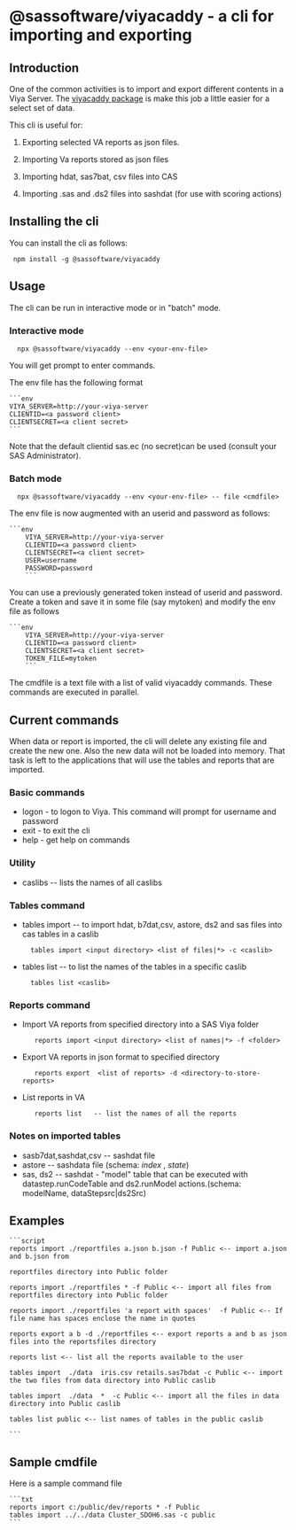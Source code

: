 
# @sassoftware/viyacaddy - a cli for importing and exporting

## Introduction

One of the common activities is to import and export different contents in a Viya Server. The [viyacaddy package](https://github.com/sassoftware/restaf/tree/gen2/packages/viyacaddy) is make this job a little easier for a select set of data.

This cli is useful for:

1. Exporting selected VA reports as json files.

2. Importing Va reports stored as json files

3. Importing hdat, sas7bat, csv files into CAS

4. Importing .sas and .ds2 files into sashdat (for use with scoring actions)

## Installing the cli

You can install the cli as follows:

     npm install -g @sassoftware/viyacaddy


## Usage

The cli can be run in interactive mode or in "batch" mode.

### Interactive mode

      npx @sassoftware/viyacaddy --env <your-env-file>

You will get prompt to enter commands.

The env file has the following format

    ```env
    VIYA_SERVER=http://your-viya-server
    CLIENTID=<a password client>
    CLIENTSECRET=<a client secret>
    ```

Note that the default clientid sas.ec (no secret)can be used (consult your SAS Administrator).

### Batch mode

      npx @sassoftware/viyacaddy --env <your-env-file> -- file <cmdfile>

The env file is now augmented with an userid and password as follows:

    ```env
        VIYA_SERVER=http://your-viya-server
        CLIENTID=<a password client>
        CLIENTSECRET=<a client secret>
        USER=username
        PASSWORD=password
        ```
You can use a previously generated token instead of userid and password. Create a token and save it in some file (say mytoken) and modify the env file as follows

    ```env
        VIYA_SERVER=http://your-viya-server
        CLIENTID=<a password client>
        CLIENTSECRET=<a client secret>
        TOKEN_FILE=mytoken
        ```

The cmdfile is a text file with a list of valid viyacaddy commands. These commands are executed in parallel.

## Current commands

When data or report is imported, the cli will delete any existing file and create the new one.
Also the new data will not be loaded into memory. That task is left to the applications that will use the tables and reports that are imported.

### Basic commands

- logon - to logon to Viya. This command will prompt for username and password
- exit  - to exit the cli
- help  - get help on commands

### Utility

- caslibs  -- lists the names of all caslibs

### Tables command

- tables import   -- to import hdat, b7dat,csv, astore, ds2 and sas files into cas tables in a caslib

        tables import <input directory> <list of files|*> -c <caslib>


- tables list -- to list the names of the tables in a specific caslib

        tables list <caslib>

### Reports command

- Import VA reports from specified directory into a SAS Viya folder

         reports import <input directory> <list of names|*> -f <folder>

- Export VA reports in json format to specified directory

         reports export  <list of reports> -d <directory-to-store-reports>

- List reports in VA

         reports list   -- list the names of all the reports

### Notes on imported tables

- sasb7dat,sashdat,csv -- sashdat file
- astore -- sashdata file (schema: _index_ , _state_)
- sas, ds2 -- sashdat - "model" table that can be executed with datastep.runCodeTable and ds2.runModel actions.(schema: modelName, dataStepsrc|ds2Src)

## Examples

    ```script
    reports import ./reportfiles a.json b.json -f Public <-- import a.json and b.json from 
    
    reportfiles directory into Public folder
    
    reports import ./reportfiles * -f Public <-- import all files from reportfiles directory into Public folder
   
    reports import ./reportfiles 'a report with spaces'  -f Public <-- If file name has spaces enclose the name in quotes
    
    reports export a b -d ./reportfiles <-- export reports a and b as json files into the reportsfiles directory

    reports list <-- list all the reports available to the user
    
    tables import  ./data  iris.csv retails.sas7bdat -c Public <-- import the two files from data directory into Public caslib
    
    tables import  ./data  *  -c Public <-- import all the files in data directory into Public caslib

    tables list public <-- list names of tables in the public caslib

    ```

## Sample cmdfile

Here is a sample command file

    ```txt
    reports import c:/public/dev/reports * -f Public
    tables import ../../data Cluster_SDOH6.sas -c public
    ```
